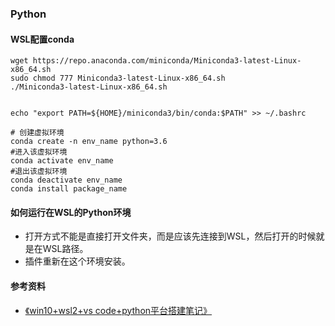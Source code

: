 ### Python


#### WSL配置conda
```shell
wget https://repo.anaconda.com/miniconda/Miniconda3-latest-Linux-x86_64.sh
sudo chmod 777 Miniconda3-latest-Linux-x86_64.sh 
./Miniconda3-latest-Linux-x86_64.sh


echo "export PATH=${HOME}/miniconda3/bin/conda:$PATH" >> ~/.bashrc

# 创建虚拟环境
conda create -n env_name python=3.6
#进入该虚拟环境
conda activate env_name
#退出该虚拟环境
conda deactivate env_name
conda install package_name
```

#### 如何运行在WSL的Python环境
+ 打开方式不能是直接打开文件夹，而是应该先连接到WSL，然后打开的时候就是在WSL路径。
+ 插件重新在这个环境安装。



#### 参考资料
+ [《win10+wsl2+vs code+python平台搭建笔记》](https://zhuanlan.zhihu.com/p/394535900)